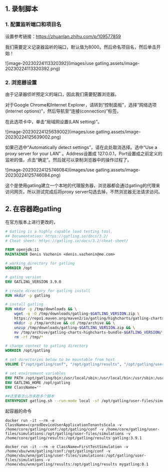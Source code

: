 ## 1. 录制脚本

### 1. 配置监听端口和项目名

设置参考链接：https://zhuanlan.zhihu.com/p/109577859

我们需要定义记录器监听的端口，默认值为8000。然后命名项目名，然后单击开始！

![image-20230224113320392](images/use gatling.assets/image-20230224113320392.png)

### 2. 浏览器设置

由于记录器侦听预定义的端口，因此我们需要配置浏览器。

对于Google Chrome和Internet Explorer，请转到“控制面板”，选择“网络选项(Internet options)”，然后导航至“连接(connection)”标签。

在此选项卡中，单击“局域网设置(LAN setting)”。

![image-20230224125639002](images/use gatling.assets/image-20230224125639002.png)

如果已选中“Automatically detect settings”，请在此处取消选择。选中“Use a proxy server for your LAN” 。Address设置成 127.0.0.1，Port设置成之前定义的监听的值，点击“确定”。然后就可以录制浏览器中的操作过程了。

![image-20230224125746084](images/use gatling.assets/image-20230224125746084.png)

这个是使用gatling建立一个本地的代理服务器，浏览器都会通过gatling的代理来访问网页，所以测试完成后将proxy server勾选去掉，不然浏览器无法请求访问。

## 2. 在容器跑gatling

在官方版本上进行更改的，

```dockerfile
# Gatling is a highly capable load testing tool.
## Documentation: https://gatling.io/docs/3.2/
# Cheat sheet: https://gatling.io/docs/3.2/cheat-sheet/

FROM openjdk:11
MAINTAINER Denis Vazhenin <denis.vazhenin@me.com>

# working directory for gatling
WORKDIR /opt

# gating version
ENV GATLING_VERSION 3.9.0

# create directory for gatling install
RUN mkdir -p gatling

# install gatling
RUN mkdir -p /tmp/downloads && \
    wget -q -O /tmp/downloads/gatling-$GATLING_VERSION.zip \
    https://repo1.maven.org/maven2/io/gatling/highcharts/gatling-charts-highcharts-bundle/$GATLING_VERSION/gatling-charts-highcharts-bundle-$GATLING_VERSION-bundle.zip && \
    mkdir -p /tmp/archive && cd /tmp/archive && \
    unzip /tmp/downloads/gatling-$GATLING_VERSION.zip && \
    mv /tmp/archive/gatling-charts-highcharts-bundle-$GATLING_VERSION/* /opt/gatling/ && \
    rm -rf /tmp/*

# change context to gatling directory
WORKDIR /opt/gatling

# set directories below to be mountable from host
VOLUME ["/opt/gatling/conf", "/opt/gatling/results", "/opt/gatling/user-files"]

# set environment variables
ENV PATH /opt/gatling/bin:/usr/local/sbin:/usr/local/bin:/usr/sbin:/usr/bin:/sbin:/bin
ENV GATLING_HOME /opt/gatling
ENV ClassName=""

##这里看怎么改来跑多个脚本
ENTRYPOINT gatling.sh --run-mode local -sf /opt/gatling/user-files/simulations/ -rf /opt/gatling/results/ -s ${ClassName}
```

起容器的命令

```shell
docker run -it --rm -e ClassName=ccprodDeviceUserApplicationTenantsScala -v /home/core/gatling/conf:/opt/gatling/conf -v /home/core/gatling/user-files/simulations:/opt/gatling/user-files/simulations -v /home/core/gatling/results:/opt/gatling/results gatling:3.9.1
```

```shell
docker run -it --rm -e ClassName=FirstTestSimulation -v /home/xbu/wnm/gatling/conf:/opt/gatling/conf -v /home/xbu/wnm/gatling/user-files/simulations:/opt/gatling/user-files/simulations -v /home/xbu/wnm/gatling/results:/opt/gatling/results mygatling:0.1
```